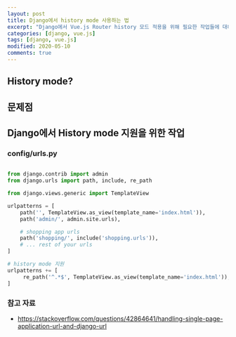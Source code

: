 ```yaml
---
layout: post
title: Django에서 history mode 사용하는 법
excerpt: "Django에서 Vue.js Router history 모드 적용을 위해 필요한 작업들에 대해 살펴보자"
categories: [django, vue.js]
tags: [django, vue.js]
modified: 2020-05-10
comments: true
---
```



## History mode?

## 문제점

## Django에서 History mode 지원을 위한 작업



### config/urls.py

~~~ python

from django.contrib import admin
from django.urls import path, include, re_path

from django.views.generic import TemplateView

urlpatterns = [
    path('', TemplateView.as_view(template_name='index.html')),
    path('admin/', admin.site.urls),

    # shopping app urls
    path('shopping/', include('shopping.urls')),
    # ... rest of your urls
]

# history mode 지원
urlpatterns += [
     re_path('^.*$', TemplateView.as_view(template_name='index.html')),
]

~~~



### 참고 자료

* https://stackoverflow.com/questions/42864641/handling-single-page-application-url-and-django-url